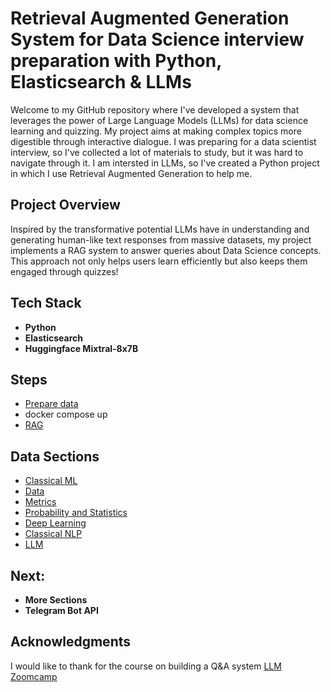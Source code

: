 # Retrieval Augmented Generation System for Data Science interview preparation with Python, Elasticsearch & LLMs

Welcome to my GitHub repository where I've developed a system that leverages the power of Large Language Models (LLMs) for data science learning and quizzing. My project aims at making complex topics more digestible through interactive dialogue.
I was preparing for a data scientist interview, so I've collected a lot of materials to study, but it was hard to navigate through it. I am intersted in LLMs, so I've created a Python project in which I use Retrieval Augmented Generation to help me. 

## Project Overview 
Inspired by the transformative potential LLMs have in understanding and generating human-like text responses from massive datasets, my project implements a RAG system to answer queries about Data Science concepts. This approach not only helps users learn efficiently but also keeps them engaged through quizzes!

## Tech Stack 
- **Python**
- **Elasticsearch**
- **Huggingface Mixtral-8x7B**

## Steps
- [Prepare data](https://github.com/mary-el/rag-ds-interview/blob/main/data_preparation.ipynb)
- docker compose up
- [RAG](https://github.com/mary-el/rag-ds-interview/blob/main/rag.ipynb)

## Data Sections
- [Classical ML](https://github.com/mary-el/rag-ds-interview/blob/main/docs/Classical_models/Classical_models.md)
- [Data](https://github.com/mary-el/rag-ds-interview/tree/main/docs/Data/Data.md)
- [Metrics](https://github.com/mary-el/rag-ds-interview/tree/main/docs/Metrics/Metrics.md)
- [Probability and Statistics](https://github.com/mary-el/rag-ds-interview/tree/main/docs/Probability_and_Statistics/Probability_and_Statistics.md)
- [Deep Learning](https://github.com/mary-el/rag-ds-interview/tree/main/docs/Deep%20Learning/Deep%20Learning.md)
- [Classical NLP](https://github.com/mary-el/rag-ds-interview/tree/main/docs/Classical_NLP/Classical_NLP.md)
- [LLM](https://github.com/mary-el/rag-ds-interview/tree/main/docs/LLM/LLM.md)

## Next:
- **More Sections**
- **Telegram Bot API**

## Acknowledgments
I would like to thank for the course on building a Q&A system [LLM Zoomcamp](https://github.com/DataTalksClub/llm-zoomcamp)
